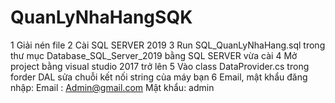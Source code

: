 # QuanLyNhaHangSQK
1 Giải nén file
2 Cài SQL SERVER 2019
3 Run SQL_QuanLyNhaHang.sql trong thư mục Database_SQL_Server_2019 bằng SQL SERVER vừa cài
4 Mở project bằng visual studio 2017 trở lên
5 Vào class DataProvider.cs trong forder DAL sửa chuỗi kết nối string của máy bạn
6 Email, mật khẩu đăng nhập: 	Email   :	Admin@gmail.com 
				Mật khẩu: 	admin
 

